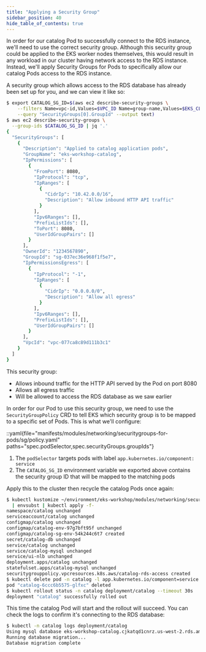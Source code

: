 ```yaml
---
title: "Applying a Security Group"
sidebar_position: 40
hide_table_of_contents: true
---
```


In order for our catalog Pod to successfully connect to the RDS instance, we'll need to use the correct security group. Although this security group could be applied to the EKS worker nodes themselves, this would result in any workload in our cluster having network access to the RDS instance. Instead, we'll apply Security Groups for Pods to specifically allow our catalog Pods access to the RDS instance.

A security group which allows access to the RDS database has already been set up for you, and we can view it like so:

```bash
$ export CATALOG_SG_ID=$(aws ec2 describe-security-groups \
    --filters Name=vpc-id,Values=$VPC_ID Name=group-name,Values=$EKS_CLUSTER_NAME-catalog \
    --query "SecurityGroups[0].GroupId" --output text)
$ aws ec2 describe-security-groups \
  --group-ids $CATALOG_SG_ID | jq '.'
{
  "SecurityGroups": [
    {
      "Description": "Applied to catalog application pods",
      "GroupName": "eks-workshop-catalog",
      "IpPermissions": [
        {
          "FromPort": 8080,
          "IpProtocol": "tcp",
          "IpRanges": [
            {
              "CidrIp": "10.42.0.0/16",
              "Description": "Allow inbound HTTP API traffic"
            }
          ],
          "Ipv6Ranges": [],
          "PrefixListIds": [],
          "ToPort": 8080,
          "UserIdGroupPairs": []
        }
      ],
      "OwnerId": "1234567890",
      "GroupId": "sg-037ec36e968f1f5e7",
      "IpPermissionsEgress": [
        {
          "IpProtocol": "-1",
          "IpRanges": [
            {
              "CidrIp": "0.0.0.0/0",
              "Description": "Allow all egress"
            }
          ],
          "Ipv6Ranges": [],
          "PrefixListIds": [],
          "UserIdGroupPairs": []
        }
      ],
      "VpcId": "vpc-077ca8c89d111b3c1"
    }
  ]
}
```

This security group:

- Allows inbound traffic for the HTTP API served by the Pod on port 8080
- Allows all egress traffic
- Will be allowed to access the RDS database as we saw earlier

In order for our Pod to use this security group, we need to use the `SecurityGroupPolicy` CRD to tell EKS which security group is to be mapped to a specific set of Pods. This is what we'll configure:

::yaml{file="manifests/modules/networking/securitygroups-for-pods/sg/policy.yaml" paths="spec.podSelector,spec.securityGroups.groupIds"}

1. The `podSelector` targets pods with label `app.kubernetes.io/component: service`
2. The `CATALOG_SG_ID` environment variable we exported above contains the security group ID that will be mapped to the matching pods 

Apply this to the cluster then recycle the catalog Pods once again:

```bash
$ kubectl kustomize ~/environment/eks-workshop/modules/networking/securitygroups-for-pods/sg \
  | envsubst | kubectl apply -f-
namespace/catalog unchanged
serviceaccount/catalog unchanged
configmap/catalog unchanged
configmap/catalog-env-97g7bft95f unchanged
configmap/catalog-sg-env-54k244c6t7 created
secret/catalog-db unchanged
service/catalog unchanged
service/catalog-mysql unchanged
service/ui-nlb unchanged
deployment.apps/catalog unchanged
statefulset.apps/catalog-mysql unchanged
securitygrouppolicy.vpcresources.k8s.aws/catalog-rds-access created
$ kubectl delete pod -n catalog -l app.kubernetes.io/component=service
pod "catalog-6ccc6b5575-glfxc" deleted
$ kubectl rollout status -n catalog deployment/catalog --timeout 30s
deployment "catalog" successfully rolled out
```

This time the catalog Pod will start and the rollout will succeed. You can check the logs to confirm it's connecting to the RDS database:

```bash
$ kubectl -n catalog logs deployment/catalog
Using mysql database eks-workshop-catalog.cjkatqd1cnrz.us-west-2.rds.amazonaws.com:3306
Running database migration...
Database migration complete
```
